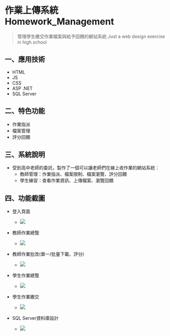 # 作業上傳系統 Homework_Management
> 管理學生繳交作業檔案與給予回饋的網站系統
> Just a web design exercise in high school

## 一、應用技術
* HTML
* JS
* CSS
* ASP .NET
* SQL Server

## 二、特色功能
* 作業指派
* 檔案管理
* 評分回饋

## 三、系統說明
* 受到高中老師的委託，製作了一個可以讓老師們在線上收作業的網站系統：
    * 教師管理：作業指派、檔案限制、檔案瀏覽、評分回饋
    * 學生練習：查看作業資訊、上傳檔案、瀏覽回饋

## 四、功能截圖
* 登入頁面
    * ![](https://i.imgur.com/IwN9KTl.png)

* 教師作業總覽
    * ![](https://i.imgur.com/LTiNUJA.png)

* 教師作業批改(單一/批量下載、評分)
    * ![](https://i.imgur.com/ywewqfp.png)

* 學生作業總覽
    * ![](https://i.imgur.com/Q0dGLS3.png)

* 學生作業繳交
    * ![](https://i.imgur.com/NzjvNOV.png)

* SQL Server資料庫設計
    * ![](https://i.imgur.com/dz0zlPP.png)
